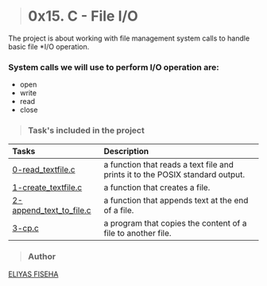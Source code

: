 > # 0x15. C - File I/O

The project is about working with file management system calls to handle basic file *I/O operation.

### System calls we will use to perform I/O operation are:
* open
* write
* read
* close

> ### Task's included in the project

|Tasks | Description |
|:--- | :--------------|
| [ 0-read_textfile.c  ]() | a function that reads a text file and prints it to the POSIX standard output.|
| [ 1-create_textfile.c ]() | a function that creates a file. |
| [ 2-append_text_to_file.c ]() | a function that appends text at the end of a file.|
| [ 3-cp.c ]() | a program that copies the content of a file to another file. |


> ### Author 

[ELIYAS FISEHA](https://github.com/malu17/) 


